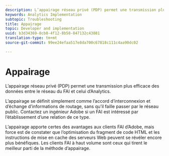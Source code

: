 ```yaml
---
description: L’appairage réseau privé (PDP) permet une transmission plus efficace des données entre le réseau du FAI et celui d’Analytics.
keywords: Analytics Implementation
subtopic: Troubleshooting
title: Appairage
topic: Developer and implementation
uuid: b3d34369-8cb8-4f12-8b58-847132c43881
translation-type: tm+mt
source-git-commit: 99ee24efaa517e8da700c67818c111c4aa90dc02

---
```



# Appairage

L’appairage réseau privé (PDP) permet une transmission plus efficace des données entre le réseau du FAI et celui d’Analytics.

L’appairage se définit simplement comme l’accord d’interconnexion et d’échange d’informations de routage, sans qu’il faille passer par le réseau public. Contactez un ingénieur Adobe si un FAI est intéressé par l’établissement d’une relation de ce type.

L’appairage apporte certes des avantages aux clients FAI d’Adobe, mais force est de constater que l’optimisation du fragment de code HTML et les instructions de mise en cache des serveurs Web peuvent se révéler encore plus bénéfiques. Les clients FAI à haut volume sont ceux qui tirent le meilleur parti de la méthode d’appairage.
